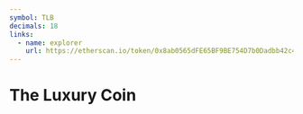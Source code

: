 ```yaml
---
symbol: TLB
decimals: 18
links:
  - name: explorer
    url: https://etherscan.io/token/0x8ab0565dFE65BF9BE754D7b0Dadbb42c4eCaEC01
---
```


# The Luxury Coin
